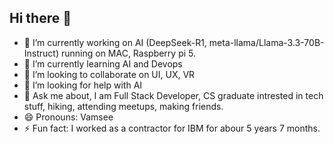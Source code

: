 ## Hi there 👋

- 🔭 I’m currently working on AI (DeepSeek-R1, meta-llama/Llama-3.3-70B-Instruct) running on MAC, Raspberry pi 5. 
- 🌱 I’m currently learning AI and Devops
- 👯 I’m looking to collaborate on UI, UX, VR
- 🤔 I’m looking for help with AI
- 💬 Ask me about, I am Full Stack Developer, CS graduate intrested in tech stuff, hiking, attending meetups, making friends.
- 😄 Pronouns: Vamsee
- ⚡ Fun fact: I worked as a contractor for IBM for abour 5 years 7 months.
